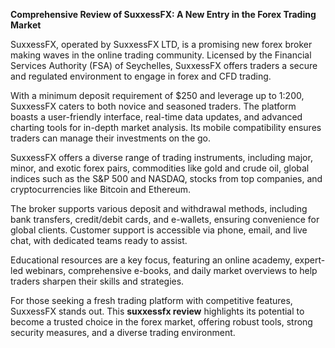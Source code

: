**Comprehensive Review of SuxxessFX: A New Entry in the Forex Trading Market**

SuxxessFX, operated by SuxxessFX LTD, is a promising new forex broker making waves in the online trading community. Licensed by the Financial Services Authority (FSA) of Seychelles, SuxxessFX offers traders a secure and regulated environment to engage in forex and CFD trading.

With a minimum deposit requirement of $250 and leverage up to 1:200, SuxxessFX caters to both novice and seasoned traders. The platform boasts a user-friendly interface, real-time data updates, and advanced charting tools for in-depth market analysis. Its mobile compatibility ensures traders can manage their investments on the go.

SuxxessFX offers a diverse range of trading instruments, including major, minor, and exotic forex pairs, commodities like gold and crude oil, global indices such as the S&P 500 and NASDAQ, stocks from top companies, and cryptocurrencies like Bitcoin and Ethereum.

The broker supports various deposit and withdrawal methods, including bank transfers, credit/debit cards, and e-wallets, ensuring convenience for global clients. Customer support is accessible via phone, email, and live chat, with dedicated teams ready to assist.

Educational resources are a key focus, featuring an online academy, expert-led webinars, comprehensive e-books, and daily market overviews to help traders sharpen their skills and strategies.

For those seeking a fresh trading platform with competitive features, SuxxessFX stands out. This **suxxessfx review** highlights its potential to become a trusted choice in the forex market, offering robust tools, strong security measures, and a diverse trading environment.
